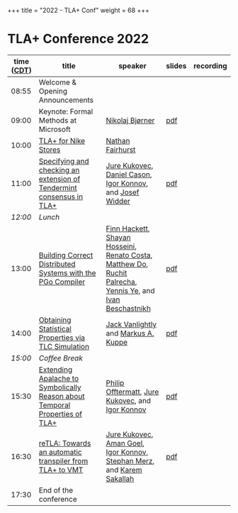 +++
title = "2022 - TLA+ Conf"
weight = 68
+++

# TLA+ Conference 2022


time ([CDT](https://www.timeanddate.com/time/zone/usa/st-louis))  | title  | speaker | slides | recording |
------|--------|---------|--------|------------
08:55 | Welcome & Opening Announcements | |  |  |
09:00 | Keynote: Formal Methods at Microsoft | [Nikolaj Bjørner](https://www.microsoft.com/en-us/research/people/nbjorner/) | [pdf](/2022/FormalMethodsAtMicrosoftNikolajBjornerTLAConference2022.pdf) |  |
10:00 | [TLA+ for Nike Stores](/2022/sub1.pdf) | [Nathan Fairhurst](https://www.linkedin.com/in/nathanfairhurst/) |  |  |
11:00 | [Specifying and checking an extension of Tendermint consensus in TLA+](/2022/sub6.pdf) | [Jure Kukovec](https://dblp.org/pid/219/2203.html), [Daniel Cason](https://www.linkedin.com/in/daniel-cason-49975921b/), [Igor Konnov](https://konnov.github.io), and [Josef Widder](https://ti.tuwien.ac.at/ecs/people/widder) | [pdf](/2022/PBTS.pdf) |  |
_12:00_ |	*Lunch* |
13:00 | [Building Correct Distributed Systems with the PGo Compiler](/2022/sub2.pdf) | [Finn Hackett](https://fhackett.github.io), [Shayan Hosseini](https://shayanh.com/), [Renato Costa](), [Matthew Do](), [Ruchit Palrecha](https://www.linkedin.com/in/ruchitpalrecha/), [Yennis Ye](https://www.linkedin.com/in/yennis-ye-44605021b/), and [Ivan Beschastnikh](https://www.cs.ubc.ca/~bestchai/) | [pdf](/2022/FinnHackettPGo.pdf) |  |
14:00 | [Obtaining Statistical Properties via TLC Simulation](/2022/sub4.pdf) | [Jack Vanlightly](https://www.linkedin.com/in/jack-vanlightly-1153b44a/) and [Markus A. Kuppe](https://www.linkedin.com/in/markus-kuppe-643559180/) | [pdf](/2022/JackMarkusTLA+Statistics.pdf) |  |
_15:00_ | *Coffee Break* |
15:30 | [Extending Apalache to Symbolically Reason about Temporal Properties of TLA+](/2022/sub3.pdf) | [Philip Offtermatt](https://p-offtermatt.github.io/), [Jure Kukovec](https://dblp.org/pid/219/2203.html), and [Igor Konnov](https://konnov.github.io) | [pdf](PhilipOfftermattTemporalPropsApalache.pdf) |  |
16:30 | [reTLA: Towards an automatic transpiler from TLA+ to VMT](/2022/sub7.pdf) | [Jure Kukovec](https://dblp.org/pid/219/2203.html), [Aman Goel](https://aman-goel.github.io), [Igor Konnov](https://konnov.github.io), [Stephan Merz](https://members.loria.fr/Stephan.Merz/), and [Karem Sakallah](https://web.eecs.umich.edu/~karem/) | [pdf](/2022/ReTLA.pdf) |  |
17:30 | End of the conference |
